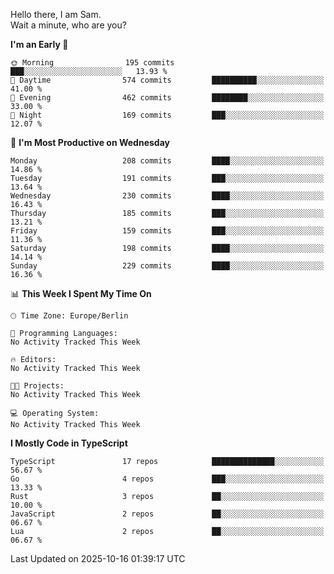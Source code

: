 Hello there, I am Sam.  
Wait a minute, who are you?
  
<!--START_SECTION:waka-->
**I'm an Early 🐤** 

```text
🌞 Morning                195 commits         ███░░░░░░░░░░░░░░░░░░░░░░   13.93 % 
🌆 Daytime                574 commits         ██████████░░░░░░░░░░░░░░░   41.00 % 
🌃 Evening                462 commits         ████████░░░░░░░░░░░░░░░░░   33.00 % 
🌙 Night                  169 commits         ███░░░░░░░░░░░░░░░░░░░░░░   12.07 % 
```
📅 **I'm Most Productive on Wednesday** 

```text
Monday                   208 commits         ████░░░░░░░░░░░░░░░░░░░░░   14.86 % 
Tuesday                  191 commits         ███░░░░░░░░░░░░░░░░░░░░░░   13.64 % 
Wednesday                230 commits         ████░░░░░░░░░░░░░░░░░░░░░   16.43 % 
Thursday                 185 commits         ███░░░░░░░░░░░░░░░░░░░░░░   13.21 % 
Friday                   159 commits         ███░░░░░░░░░░░░░░░░░░░░░░   11.36 % 
Saturday                 198 commits         ████░░░░░░░░░░░░░░░░░░░░░   14.14 % 
Sunday                   229 commits         ████░░░░░░░░░░░░░░░░░░░░░   16.36 % 
```


📊 **This Week I Spent My Time On** 

```text
🕑︎ Time Zone: Europe/Berlin

💬 Programming Languages: 
No Activity Tracked This Week

🔥 Editors: 
No Activity Tracked This Week

🐱‍💻 Projects: 
No Activity Tracked This Week

💻 Operating System: 
No Activity Tracked This Week
```

**I Mostly Code in TypeScript** 

```text
TypeScript               17 repos            ██████████████░░░░░░░░░░░   56.67 % 
Go                       4 repos             ███░░░░░░░░░░░░░░░░░░░░░░   13.33 % 
Rust                     3 repos             ██░░░░░░░░░░░░░░░░░░░░░░░   10.00 % 
JavaScript               2 repos             ██░░░░░░░░░░░░░░░░░░░░░░░   06.67 % 
Lua                      2 repos             ██░░░░░░░░░░░░░░░░░░░░░░░   06.67 % 
```




 Last Updated on 2025-10-16 01:39:17 UTC
<!--END_SECTION:waka-->
